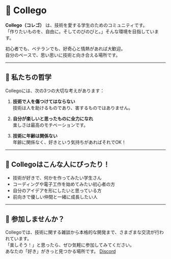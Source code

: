 # 🌟 Collego

**Collego（コレゴ）** は、技術を愛する学生のためのコミュニティです。  
「作りたいものを、自由に。そしてのびのびと。」そんな環境を目指しています。

初心者でも、ベテランでも、好奇心と情熱があれば大歓迎。  
自分のペースで、思い思いに技術と向き合える場所です。

---

## 🎯 私たちの哲学

Collegoには、次の3つの大切な考えがあります：

1. **技術で人を傷つけてはならない**  
   技術は人を助けるものであり、害するものではありません。

2. **自分が楽しいと思ったものに全力になれ**  
   楽しさは最高のモチベーションです。

3. **技術に年齢は関係ない**  
   年齢に関係なく、好きという気持ちがあればそれでOK！

---

## 👥 Collegoはこんな人にぴったり！

- 技術が好きで、何かを作ってみたい学生さん  
- コーディングや電子工作を始めてみたい初心者の方  
- 自分のアイデアを形にしたいと思っている方  
- 前向きで優しい仲間と一緒に成長したい人

---

## 💬 参加しませんか？

Collegoでは、技術に関する雑談から本格的な開発まで、さまざまな交流が行われています。  
「楽しそう！」と思ったら、ぜひ気軽に参加してみてください。  
あなたの「好き」がきっと見つかる場所です。
[Discord](https://discord.gg/66Y4ZRvESj)
